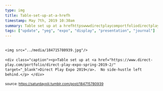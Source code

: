 ```yaml
---
type: img
title: Table-set-up-at-a-hrefh
timestamp: May 7th, 2019 10:30am
summary: Table set up at a hrefhttpswwwdirectplaycomportfoliodirectplayexpospring20192 targetblankDirect Play Expo 2019a  No sidehus
tags: ["update", "yeg", "expo", "display", "presentation", "journal"]
---
```


                
                
                
                                                                                        <img src="../media/184715780939.jpg"/>
                                                                                          <div class="caption"><p>Table set up at <a href="https://www.direct-play.com/portfolio/direct-play-expo-spring-2019-2/" target="_blank">Direct Play Expo 2019</a>.  No side-hustle left behind.</p> </div>
                                    
                
                
                
                
                                
<small>source: https://saturdayxiii.tumblr.com/post/184715780939</small>